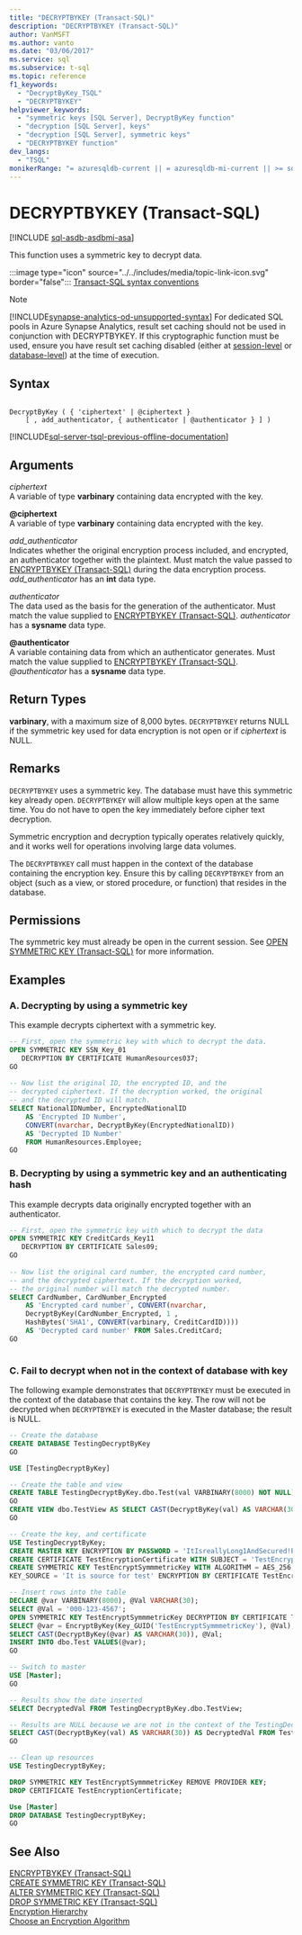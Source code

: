 ```yaml
---
title: "DECRYPTBYKEY (Transact-SQL)"
description: "DECRYPTBYKEY (Transact-SQL)"
author: VanMSFT
ms.author: vanto
ms.date: "03/06/2017"
ms.service: sql
ms.subservice: t-sql
ms.topic: reference
f1_keywords:
  - "DecryptByKey_TSQL"
  - "DECRYPTBYKEY"
helpviewer_keywords:
  - "symmetric keys [SQL Server], DecryptByKey function"
  - "decryption [SQL Server], keys"
  - "decryption [SQL Server], symmetric keys"
  - "DECRYPTBYKEY function"
dev_langs:
  - "TSQL"
monikerRange: "= azuresqldb-current || = azuresqldb-mi-current || >= sql-server-2016 || >= sql-server-linux-2017 || = azure-sqldw-latest"
---
```

# DECRYPTBYKEY (Transact-SQL)
[!INCLUDE [sql-asdb-asdbmi-asa](../../includes/applies-to-version/sql-asdb-asdbmi-asa.md)]

This function uses a symmetric key to decrypt data.  
  
 :::image type="icon" source="../../includes/media/topic-link-icon.svg" border="false"::: [Transact-SQL syntax conventions](../../t-sql/language-elements/transact-sql-syntax-conventions-transact-sql.md)

> [!NOTE]
> [!INCLUDE[synapse-analytics-od-unsupported-syntax](../../includes/synapse-analytics-od-unsupported-syntax.md)]
> For dedicated SQL pools in Azure Synapse Analytics, result set caching should not be used in conjunction with DECRYPTBYKEY. If this cryptographic function must be used, ensure you have result set caching disabled (either at [session-level](../statements/set-result-set-caching-transact-sql.md) or [database-level](../statements/alter-database-transact-sql-set-options.md)) at the time of execution.
  
## Syntax  
  
```syntaxsql
  
DecryptByKey ( { 'ciphertext' | @ciphertext }   
    [ , add_authenticator, { authenticator | @authenticator } ] )  
```  
  
[!INCLUDE[sql-server-tsql-previous-offline-documentation](../../includes/sql-server-tsql-previous-offline-documentation.md)]

## Arguments
*ciphertext*  
A variable of type **varbinary** containing data encrypted with the key.  
  
**\@ciphertext**  
A variable of type **varbinary** containing data encrypted with the key.  
  
 *add_authenticator*  
Indicates whether the original encryption process included, and encrypted, an authenticator together with the plaintext. Must match the value passed to [ENCRYPTBYKEY (Transact-SQL)](./encryptbykey-transact-sql.md) during the data encryption process. *add_authenticator* has an **int** data type.  
  
 *authenticator*  
The data used as the basis for the generation of the authenticator. Must match the value supplied to [ENCRYPTBYKEY (Transact-SQL)](./encryptbykey-transact-sql.md). *authenticator* has a **sysname** data type.  

**\@authenticator**  
A variable containing data from which an authenticator generates. Must match the value supplied to [ENCRYPTBYKEY (Transact-SQL)](./encryptbykey-transact-sql.md). *\@authenticator* has a **sysname** data type.  

## Return Types  
**varbinary**, with a maximum size of 8,000 bytes. `DECRYPTBYKEY` returns NULL if the symmetric key used for data encryption is not open or if *ciphertext* is NULL.  
  
## Remarks  
`DECRYPTBYKEY` uses a symmetric key. The database must have this symmetric key already open. `DECRYPTBYKEY` will allow multiple keys open at the same time. You do not have to open the key immediately before cipher text decryption.  
  
Symmetric encryption and decryption typically operates relatively quickly, and it works well for operations involving large data volumes.  

The `DECRYPTBYKEY` call must happen in the context of the database containing the encryption key. Ensure this by calling `DECRYPTBYKEY` from an object (such as a view, or stored procedure, or function) that resides in the database. 
  
## Permissions  
The symmetric key must already be open in the current session. See [OPEN SYMMETRIC KEY &#40;Transact-SQL&#41;](../../t-sql/statements/open-symmetric-key-transact-sql.md) for more information.  
  
## Examples  
  
### A. Decrypting by using a symmetric key  
This example decrypts ciphertext with a symmetric key.  
  
```sql  
-- First, open the symmetric key with which to decrypt the data.  
OPEN SYMMETRIC KEY SSN_Key_01  
   DECRYPTION BY CERTIFICATE HumanResources037;  
GO  
  
-- Now list the original ID, the encrypted ID, and the   
-- decrypted ciphertext. If the decryption worked, the original  
-- and the decrypted ID will match.  
SELECT NationalIDNumber, EncryptedNationalID   
    AS 'Encrypted ID Number',  
    CONVERT(nvarchar, DecryptByKey(EncryptedNationalID))   
    AS 'Decrypted ID Number'  
    FROM HumanResources.Employee;  
GO  
```  
  
### B. Decrypting by using a symmetric key and an authenticating hash  
This example decrypts data originally encrypted together with an authenticator.  
  
```sql  
-- First, open the symmetric key with which to decrypt the data  
OPEN SYMMETRIC KEY CreditCards_Key11  
   DECRYPTION BY CERTIFICATE Sales09;  
GO  
  
-- Now list the original card number, the encrypted card number,  
-- and the decrypted ciphertext. If the decryption worked,   
-- the original number will match the decrypted number.  
SELECT CardNumber, CardNumber_Encrypted   
    AS 'Encrypted card number', CONVERT(nvarchar,  
    DecryptByKey(CardNumber_Encrypted, 1 ,   
    HashBytes('SHA1', CONVERT(varbinary, CreditCardID))))   
    AS 'Decrypted card number' FROM Sales.CreditCard;  
GO  
  
```  

### C. Fail to decrypt when not in the context of database with key
The following example demonstrates that `DECRYPTBYKEY` must be executed in the context of the database that contains the key. The row will not be decrypted when `DECRYPTBYKEY` is executed in the Master database; the result is NULL. 

```sql
-- Create the database
CREATE DATABASE TestingDecryptByKey
GO

USE [TestingDecryptByKey]

-- Create the table and view
CREATE TABLE TestingDecryptByKey.dbo.Test(val VARBINARY(8000) NOT NULL);
GO
CREATE VIEW dbo.TestView AS SELECT CAST(DecryptByKey(val) AS VARCHAR(30)) AS DecryptedVal FROM TestingDecryptByKey.dbo.Test;
GO

-- Create the key, and certificate
USE TestingDecryptByKey;
CREATE MASTER KEY ENCRYPTION BY PASSWORD = 'ItIsreallyLong1AndSecured!Passsword#';
CREATE CERTIFICATE TestEncryptionCertificate WITH SUBJECT = 'TestEncryption';
CREATE SYMMETRIC KEY TestEncryptSymmmetricKey WITH ALGORITHM = AES_256, IDENTITY_VALUE = 'It is place for test',
KEY_SOURCE = 'It is source for test' ENCRYPTION BY CERTIFICATE TestEncryptionCertificate;

-- Insert rows into the table
DECLARE @var VARBINARY(8000), @Val VARCHAR(30);
SELECT @Val = '000-123-4567';
OPEN SYMMETRIC KEY TestEncryptSymmmetricKey DECRYPTION BY CERTIFICATE TestEncryptionCertificate;
SELECT @var = EncryptByKey(Key_GUID('TestEncryptSymmmetricKey'), @Val);
SELECT CAST(DecryptByKey(@var) AS VARCHAR(30)), @Val;
INSERT INTO dbo.Test VALUES(@var);
GO

-- Switch to master
USE [Master];
GO

-- Results show the date inserted
SELECT DecryptedVal FROM TestingDecryptByKey.dbo.TestView;

-- Results are NULL because we are not in the context of the TestingDecryptByKey Database
SELECT CAST(DecryptByKey(val) AS VARCHAR(30)) AS DecryptedVal FROM TestingDecryptByKey.dbo.Test;
GO

-- Clean up resources
USE TestingDecryptByKey;

DROP SYMMETRIC KEY TestEncryptSymmmetricKey REMOVE PROVIDER KEY;
DROP CERTIFICATE TestEncryptionCertificate;

Use [Master]
DROP DATABASE TestingDecryptByKey;
GO
```

  
## See Also  
 [ENCRYPTBYKEY &#40;Transact-SQL&#41;](../../t-sql/functions/encryptbykey-transact-sql.md)   
 [CREATE SYMMETRIC KEY &#40;Transact-SQL&#41;](../../t-sql/statements/create-symmetric-key-transact-sql.md)   
 [ALTER SYMMETRIC KEY &#40;Transact-SQL&#41;](../../t-sql/statements/alter-symmetric-key-transact-sql.md)   
 [DROP SYMMETRIC KEY &#40;Transact-SQL&#41;](../../t-sql/statements/drop-symmetric-key-transact-sql.md)   
 [Encryption Hierarchy](../../relational-databases/security/encryption/encryption-hierarchy.md)   
 [Choose an Encryption Algorithm](../../relational-databases/security/encryption/choose-an-encryption-algorithm.md)  
  
